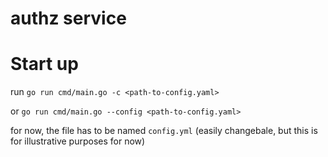 # authz service

# Start up

run `go run cmd/main.go -c <path-to-config.yaml>`

or `go run cmd/main.go --config <path-to-config.yaml>`

for now, the file has to be named `config.yml` (easily changebale, but this is for illustrative purposes for now)


